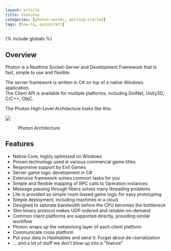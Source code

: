 ```yaml
---
layout: article
title: Features
categories: [photon-server, getting-started]
tags: [how-to, quickstart]
---
```

{% include globals %}

Overview
--------

Photon is a Realtime Socket-Server and Development Framework that is
fast, simple to use and flexible.

The server framework is written in C\# on top of a native Windows
application.\
 The Client API is available for multiple platforms, including DotNet,
Unity3D, C/C++, ObjC.

The Photon High-Level Architecture looks like this:

![](../img/OnePager-Photon-Structure.png)
<figure>
<figcaption>Photon Architecture</figcaption>
</figure>

Features
--------

-   Native Core, highly optimized on Windows
-   Proven technology used in various commercial game titles
-   Responsive support by Exit Games
-   Server game logic development in C\#
-   Extensive framework solves common tasks for you
-   Simple and flexible mapping of RPC calls to Operation instances
-   Message passing through fibers solves many threading problems
-   Lite is provided as simple room-based game logic for easy
    prototyping
-   Simple deployment, including machines in a cloud
-   Designed to saturate bandwidth before the CPU becomes the bottleneck
-   Slim binary protocol makes UDP ordered and reliable-on-demand
-   Common client platforms are supported directly, providing similar
    workflow
-   Photon wraps up the networking layer of each client platform
-   Communicate cross platform
-   Put your data in Hashtables and send it: Forget about
    de-/serialization
-   ... and a lot of stuff we don't blow up into a "feature"

